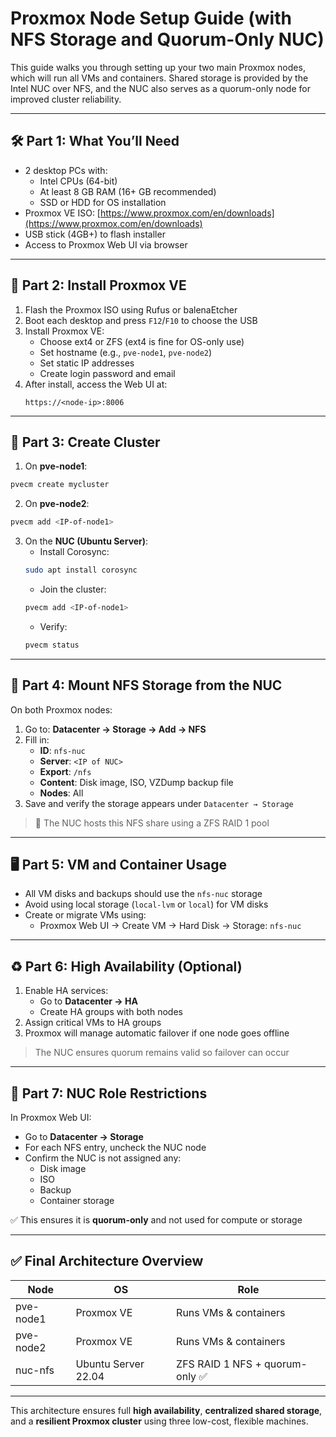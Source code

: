 # Proxmox Node Setup Guide (with NFS Storage and Quorum-Only NUC)

This guide walks you through setting up your two main Proxmox nodes, which will run all VMs and containers. Shared storage is provided by the Intel NUC over NFS, and the NUC also serves as a quorum-only node for improved cluster reliability.

---

## 🛠️ Part 1: What You’ll Need

- 2 desktop PCs with:
  - Intel CPUs (64-bit)
  - At least 8 GB RAM (16+ GB recommended)
  - SSD or HDD for OS installation
- Proxmox VE ISO: [https://www.proxmox.com/en/downloads](https://www.proxmox.com/en/downloads)
- USB stick (4GB+) to flash installer
- Access to Proxmox Web UI via browser

---

## 💽 Part 2: Install Proxmox VE

1. Flash the Proxmox ISO using Rufus or balenaEtcher
2. Boot each desktop and press `F12`/`F10` to choose the USB
3. Install Proxmox VE:
   - Choose ext4 or ZFS (ext4 is fine for OS-only use)
   - Set hostname (e.g., `pve-node1`, `pve-node2`)
   - Set static IP addresses
   - Create login password and email
4. After install, access the Web UI at:
   ```
   https://<node-ip>:8006
   ```

---

## 🔗 Part 3: Create Cluster

1. On **pve-node1**:
```bash
pvecm create mycluster
```

2. On **pve-node2**:
```bash
pvecm add <IP-of-node1>
```

3. On the **NUC (Ubuntu Server)**:
   - Install Corosync:
   ```bash
   sudo apt install corosync
   ```
   - Join the cluster:
   ```bash
   pvecm add <IP-of-node1>
   ```
   - Verify:
   ```bash
   pvecm status
   ```

---

## 📡 Part 4: Mount NFS Storage from the NUC

On both Proxmox nodes:

1. Go to: **Datacenter → Storage → Add → NFS**
2. Fill in:
   - **ID**: `nfs-nuc`
   - **Server**: `<IP of NUC>`
   - **Export**: `/nfs`
   - **Content**: Disk image, ISO, VZDump backup file
   - **Nodes**: All
3. Save and verify the storage appears under `Datacenter → Storage`

> 🧠 The NUC hosts this NFS share using a ZFS RAID 1 pool

---

## 🖥️ Part 5: VM and Container Usage

- All VM disks and backups should use the `nfs-nuc` storage
- Avoid using local storage (`local-lvm` or `local`) for VM disks
- Create or migrate VMs using:
  - Proxmox Web UI → Create VM → Hard Disk → Storage: `nfs-nuc`

---

## ♻️ Part 6: High Availability (Optional)

1. Enable HA services:
   - Go to **Datacenter → HA**
   - Create HA groups with both nodes
2. Assign critical VMs to HA groups
3. Proxmox will manage automatic failover if one node goes offline

> The NUC ensures quorum remains valid so failover can occur

---

## 🧼 Part 7: NUC Role Restrictions

In Proxmox Web UI:

- Go to **Datacenter → Storage**
- For each NFS entry, uncheck the NUC node
- Confirm the NUC is not assigned any:
  - Disk image
  - ISO
  - Backup
  - Container storage

✅ This ensures it is **quorum-only** and not used for compute or storage

---

## ✅ Final Architecture Overview

| Node        | OS                  | Role                          |
|-------------|---------------------|-------------------------------|
| pve-node1   | Proxmox VE          | Runs VMs & containers         |
| pve-node2   | Proxmox VE          | Runs VMs & containers         |
| nuc-nfs     | Ubuntu Server 22.04 | ZFS RAID 1 NFS + quorum-only ✅ |

---

This architecture ensures full **high availability**, **centralized shared storage**, and a **resilient Proxmox cluster** using three low-cost, flexible machines.

